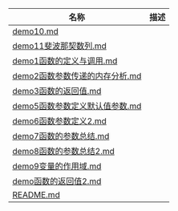 | 名称 | 描述 |
| - | - |
| [demo10.md](demo10.md) | |
| [demo11斐波那契数列.md](demo11斐波那契数列.md) | |
| [demo1函数的定义与调用.md](demo1函数的定义与调用.md) | |
| [demo2函数参数传递的内存分析.md](demo2函数参数传递的内存分析.md) | |
| [demo3函数的返回值.md](demo3函数的返回值.md) | |
| [demo5函数参数定义默认值参数.md](demo5函数参数定义默认值参数.md) | |
| [demo6函数参数定义2.md](demo6函数参数定义2.md) | |
| [demo7函数的参数总结.md](demo7函数的参数总结.md) | |
| [demo8函数的参数总结2.md](demo8函数的参数总结2.md) | |
| [demo9变量的作用域.md](demo9变量的作用域.md) | |
| [demo函数的返回值2.md](demo函数的返回值2.md) | |
| [README.md](README.md) | |
